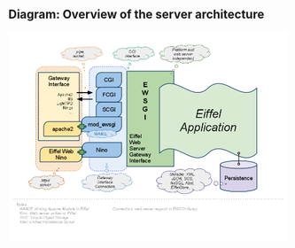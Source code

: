 ## Diagram: Overview of the server architecture ##

![server_architecture.png](server_architecture.png)